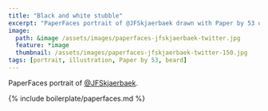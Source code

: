 ```yaml
---
title: "Black and white stubble"
excerpt: "PaperFaces portrait of @JFSkjaerbaek drawn with Paper by 53 on an iPad."
image: 
  path: &image /assets/images/paperfaces-jfskjaerbaek-twitter.jpg 
  feature: *image
  thumbnail: /assets/images/paperfaces-jfskjaerbaek-twitter-150.jpg
tags: [portrait, illustration, Paper by 53, beard]
---
```


PaperFaces portrait of [@JFSkjaerbaek](http://twitter.com/JFSkjaerbaek).

{% include boilerplate/paperfaces.md %}

